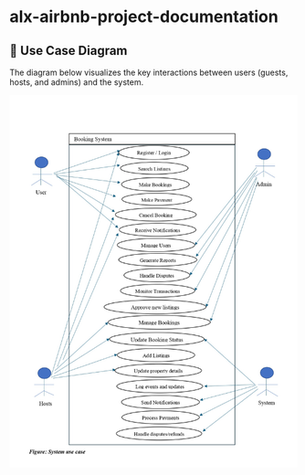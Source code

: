 # alx-airbnb-project-documentation

## 🧩 Use Case Diagram

The diagram below visualizes the key interactions between users (guests, hosts, and admins) and the system.

![Use Case Diagram](use-case-diagram/use-case-diagram.png)
